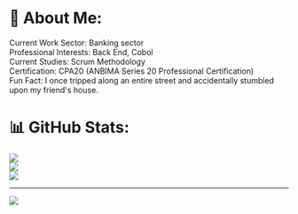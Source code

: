 # 💫 About Me:
Current Work Sector: Banking sector<br>Professional Interests: Back End, Cobol<br>Current Studies: Scrum Methodology<br>Certification: CPA20 (ANBIMA Series 20 Professional Certification)<br>Fun Fact: I once tripped along an entire street and accidentally stumbled upon my friend's house.

# 📊 GitHub Stats:
![](https://github-readme-stats.vercel.app/api?username=Dedecow&theme=dark&hide_border=false&include_all_commits=true&count_private=true)<br/>
![](https://github-readme-streak-stats.herokuapp.com/?user=Dedecow&theme=dark&hide_border=false)<br/>
![](https://github-readme-stats.vercel.app/api/top-langs/?username=Dedecow&theme=dark&hide_border=false&include_all_commits=true&count_private=true&layout=compact)

---
[![](https://visitcount.itsvg.in/api?id=Dedecow&icon=0&color=0)](https://visitcount.itsvg.in)

<!-- Proudly created with GPRM ( https://gprm.itsvg.in ) -->